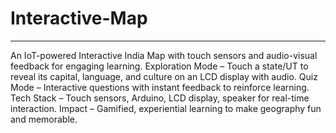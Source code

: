 # Interactive-Map
--------------------
 An IoT-powered Interactive India Map with touch sensors and audio-visual feedback for engaging learning.
 Exploration Mode – Touch a state/UT to reveal its capital, language, and culture on an LCD display with audio.
 Quiz Mode – Interactive questions with instant feedback to reinforce learning.
 Tech Stack – Touch sensors, Arduino, LCD display, speaker for real-time interaction.
 Impact – Gamified, experiential learning to make geography fun and memorable.
